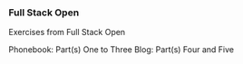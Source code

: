 ### Full Stack Open 

Exercises from Full Stack Open

Phonebook: Part(s) One to Three
Blog: Part(s) Four and Five